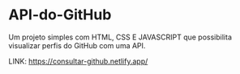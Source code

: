 # API-do-GitHub
Um projeto simples com HTML, CSS E JAVASCRIPT que possibilita
visualizar perfis do GitHub com uma API.

LINK: https://consultar-github.netlify.app/
